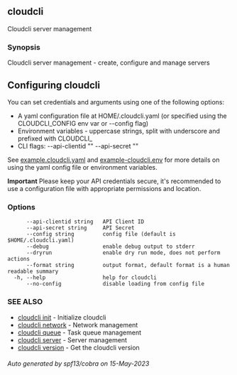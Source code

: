 ## cloudcli

Cloudcli server management

### Synopsis

Cloudcli server management - create, configure and manage servers

## Configuring cloudcli

You can set credentials and arguments using one of the following options:

* A yaml configuration file at HOME/.cloudcli.yaml (or specified using the CLOUDCLI_CONFIG env var or --config flag)
* Environment variables - uppercase strings, split with underscore and prefixed with CLOUDCLI_
* CLI flags: --api-clientid "" --api-secret ""

See [example.cloudcli.yaml](https://github.com/cloudwm/cloudcli/blob/master/example-cloudcli.yaml) and [example-cloudcli.env](https://github.com/cloudwm/cloudcli/blob/master/example-cloudcli.env) for more details on using the yaml config file or environment variables.

**Important** Please keep your API credentials secure, 
it's recommended to use a configuration file with appropriate permissions and location.


### Options

```
      --api-clientid string   API Client ID
      --api-secret string     API Secret
      --config string         config file (default is $HOME/.cloudcli.yaml)
      --debug                 enable debug output to stderr
      --dryrun                enable dry run mode, does not perform actions
      --format string         output format, default format is a human readable summary
  -h, --help                  help for cloudcli
      --no-config             disable loading from config file
```

### SEE ALSO

* [cloudcli init](cloudcli_init.md)	 - Initialize cloudcli
* [cloudcli network](cloudcli_network.md)	 - Network management
* [cloudcli queue](cloudcli_queue.md)	 - Task queue management
* [cloudcli server](cloudcli_server.md)	 - Server management
* [cloudcli version](cloudcli_version.md)	 - Get the cloudcli version

###### Auto generated by spf13/cobra on 15-May-2023
